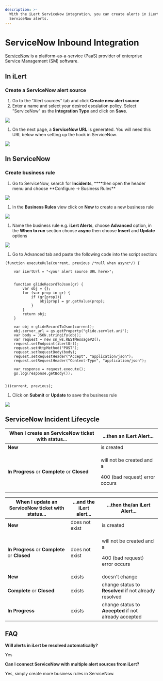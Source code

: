 ```yaml
---
description: >-
  With the iLert ServiceNow integration, you can create alerts in iLert based on
  ServiceNow alerts.
---
```


# ServiceNow Inbound Integration

[ServiceNow](http://www.servicenow.com) is a platform-as-a-service (PaaS) provider of enterprise Service Management (SM) software.

## In iLert <a href="in-ilert" id="in-ilert"></a>

### Create a ServiceNow alert source <a href="create-alert-source" id="create-alert-source"></a>

1. Go to the "Alert sources" tab and click **Create new alert source**
2. Enter a name and select your desired escalation policy. Select "ServiceNow" as the **Integration Type** and click on **Save**.

![](../../.gitbook/assets/Screenshot\_09\_02\_21\__07\_51.png)

1. On the next page, a **ServiceNow URL** is generated. You will need this URL below when setting up the hook in ServiceNow.

![](../../.gitbook/assets/Screenshot\_09\_02\_21\__07\_52.png)

## In ServiceNow <a href="in-servicenow" id="in-servicenow"></a>

### Create business rule <a href="create-business-rule" id="create-business-rule"></a>

1. Go to ServiceNow, search for **Incidents**, **\*\*then open the header menu and choose **Configure -> Business Rules\*\*

![](../../.gitbook/assets/Screenshot\_08\_02\_21\__22\_40.png)

1. In the **Business Rules** view click on **New** to create a new business rule

![](../../.gitbook/assets/Screenshot\_08\_02\_21\__22\_42.png)

1. Name the business rule e.g. **iLert Alerts**, choose **Advanced** option, in the **When to run** section choose **async** then choose **Insert** and **Update** options

![](../../.gitbook/assets/Screenshot\_08\_02\_21\__22\_43.png)

1. Go to Advanced tab and paste the following code into the script section:

```
(function executeRule(current, previous /*null when async*/) {

    var iLertUrl = "<your alert source URL here>";


    function glideRecordToJson(gr) {
        var obj = {};
        for (var prop in gr) {
            if (gr[prop]){
                obj[prop] = gr.getValue(prop);
            }
        }
        return obj;
    }

    var obj = glideRecordToJson(current);
    obj.server_url = gs.getProperty("glide.servlet.uri");
    var body = JSON.stringify(obj);
    var request = new sn_ws.RESTMessageV2();
    request.setEndpoint(iLertUrl);
    request.setHttpMethod("POST");
    request.setRequestBody(body);
    request.setRequestHeader("Accept", "application/json");
    request.setRequestHeader("Content-Type", "application/json");

    var response = request.execute();
    gs.log(response.getBody());


})(current, previous);
```

1. Click on **Submit** or **Update** to save the business rule

![](../../.gitbook/assets/Screenshot\_08\_02\_21\__22\_46.png)

## ServiceNow Incident Lifecycle <a href="lifecycle" id="lifecycle"></a>

| When I create an ServiceNow ticket with status... | ...then an iLert Alert...                                             |
| ------------------------------------------------- | --------------------------------------------------------------------- |
| **New**                                           | is created                                                            |
| **In Progress** or **Complete** or **Closed**     | <p>will not be created and a</p><p>400 (bad request) error occurs</p> |

| When I update an ServiceNow ticket with status... | ...and the iLert alert... | ...then the/an iLert Alert...                                         |
| ------------------------------------------------- | ------------------------- | --------------------------------------------------------------------- |
| **New**                                           | does not exist            | is created                                                            |
| **In Progress** or **Complete** or **Closed**     | does not exist            | <p>will not be created and a</p><p>400 (bad request) error occurs</p> |
| **New**                                           | exists                    | doesn't change                                                        |
| **Complete** or **Closed**                        | exists                    | change status to **Resolved** if not already resolved                 |
| **In Progress**                                   | exists                    | change status to **Accepted** if not already accepted                 |

## FAQ <a href="faq" id="faq"></a>

**Will alerts in iLert be resolved automatically?**

Yes

**Can I connect ServiceNow with multiple alert sources from iLert?**

Yes, simply create more business rules in ServiceNow.
